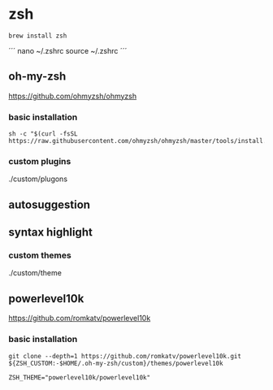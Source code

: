 # zsh

```
brew install zsh
```

´´´
nano ~/.zshrc
source ~/.zshrc
´´´

## oh-my-zsh
https://github.com/ohmyzsh/ohmyzsh


### basic installation
```
sh -c "$(curl -fsSL https://raw.githubusercontent.com/ohmyzsh/ohmyzsh/master/tools/install.sh)"
```

### custom plugins
./custom/plugons

## autosuggestion

## syntax highlight

### custom themes
./custom/theme

## powerlevel10k
https://github.com/romkatv/powerlevel10k

### basic installation
```
git clone --depth=1 https://github.com/romkatv/powerlevel10k.git ${ZSH_CUSTOM:-$HOME/.oh-my-zsh/custom}/themes/powerlevel10k
```
```
ZSH_THEME="powerlevel10k/powerlevel10k"
```
